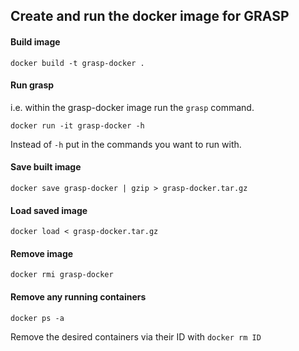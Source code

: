 ## Create and run the docker image for GRASP

#### Build image
```
docker build -t grasp-docker .  
```

#### Run grasp
i.e. within the grasp-docker image run the `grasp` command.
```
docker run -it grasp-docker -h
```
Instead of `-h` put in the commands you want to run with.

#### Save built image
```
docker save grasp-docker | gzip > grasp-docker.tar.gz
```

#### Load saved image
```
docker load < grasp-docker.tar.gz
```

#### Remove image
```
docker rmi grasp-docker
```

#### Remove any running containers
```
docker ps -a
```
Remove the desired containers via their ID with `docker rm ID`